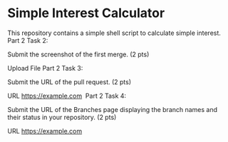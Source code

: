 # Simple Interest Calculator  
This repository contains a simple shell script to calculate simple interest.  
Part 2 Task 2:

Submit the screenshot of the first merge. (2 pts)



Upload File
Part 2 Task 3:

Submit the URL of the pull request. (2 pts)

URL
https://example.com
​
Part 2 Task 4:

Submit the URL of the Branches page displaying the branch names and their status in your repository. (2 pts)

URL
https://example.com
​
